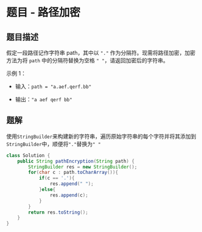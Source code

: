 # 题目 - 路径加密

## 题目描述

假定一段路径记作字符串 path，其中以 `"."` 作为分隔符。现需将路径加密，加密方法为将 `path` 中的分隔符替换为空格 `" "`，请返回加密后的字符串。

示例 1：

* 输入：`path = "a.aef.qerf.bb"`

* 输出：`"a aef qerf bb"`

## 题解

使用`StringBuilder`来构建新的字符串，遍历原始字符串的每个字符并将其添加到`StringBuilder`中，顺便将`"."`替换为`" "`

```java
class Solution {
    public String pathEncryption(String path) {
        StringBuilder res = new StringBuilder();
        for(char c : path.toCharArray()){
            if(c == '.'){
                res.append(" ");
            }else{
                res.append(c);
            }
        }
        return res.toString();
    }
}
```